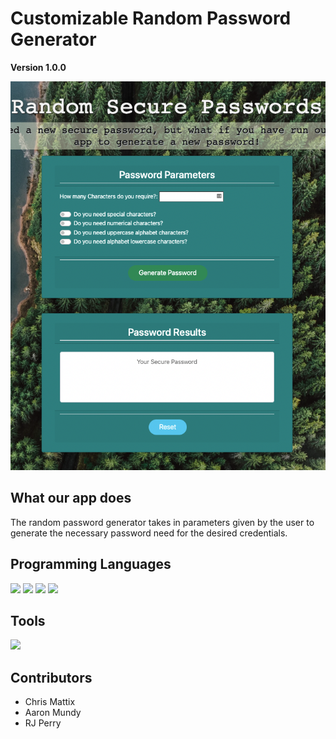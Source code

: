 # Customizable Random Password Generator

**Version 1.0.0**

[![Header](https://raw.githubusercontent.com/BeardoMattix/90-Day-Reset/main/images/image.png "Header")](https://github.com/BeardoMattix/90-Day-Reset)

## What our app does

The random password generator takes in parameters given by the user to generate the necessary password need for the desired credentials.

## Programming Languages

<p>
  <img src="https://img.shields.io/badge/HTML5-E34F26?style=for-the-badge&logo=html5&logoColor=white" />
  <img src="https://img.shields.io/badge/CSS3-1572B6?style=for-the-badge&logo=css3&logoColor=white" />
  <img src="https://img.shields.io/badge/JavaScript-323330?style=for-the-badge&logo=javascript&logoColor=F7DF1E" />
  <img src="https://img.shields.io/badge/json-5E5C5C?style=for-the-badge&logo=json&logoColor=white" />
</p>

## Tools

<p>
  <img src="https://img.shields.io/badge/Visual_Studio_Code-0078D4?style=for-the-badge&logo=visual%20studio%20code&logoColor=white" />
</p>

## Contributors

- Chris Mattix
- Aaron Mundy
- RJ Perry
